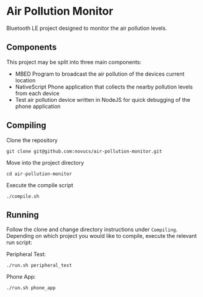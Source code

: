 # Air Pollution Monitor

Bluetooth LE project designed to monitor the air pollution levels.

## Components

This project may be split into three main components:

- MBED Program to broadcast the air pollution of the devices current location
- NativeScript Phone application that collects the nearby pollution levels from
each device
- Test air pollution device written in NodeJS for quick debugging of the phone
application

## Compiling

Clone the repository

`git clone git@github.com:novucs/air-pollution-monitor.git`

Move into the project directory

`cd air-pollution-monitor`

Execute the compile script

`./compile.sh`

## Running

Follow the clone and change directory instructions under `Compiling`. Depending
on which project you would like to compile, execute the relevant run script:


Peripheral Test:

`./run.sh peripheral_test`

Phone App:

`./run.sh phone_app`

